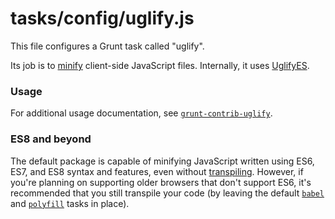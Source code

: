 # tasks/config/uglify.js

This file configures a Grunt task called "uglify".

Its job is to <a target="_blank" href="https://en.wikipedia.org/wiki/Minification_(programming)">minify</a> client-side JavaScript files.  Internally, it uses [UglifyES](https://www.npmjs.com/package/uglifyes).

### Usage

For additional usage documentation, see [`grunt-contrib-uglify`](https://github.com/gruntjs/grunt-contrib-uglify/tree/harmony).

### ES8 and beyond

The default package is capable of minifying JavaScript written using ES6, ES7, and ES8 syntax and features, even without [transpiling](https://sailsjs.com/documentation/concepts/assets/default-tasks#?babel).  However, if you're planning on supporting older browsers that don't support ES6, it's recommended that you still transpile your code (by leaving the default [`babel`](https://sailsjs.com/documentation/anatomy/tasks/config/babel.js) and [`polyfill`](https://sailsjs.com/documentation/anatomy/tasks/register/polyfill.js) tasks in place).

<docmeta name="displayName" value="uglify.js">
